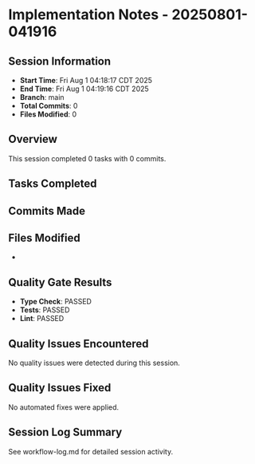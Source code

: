 # Implementation Notes - 20250801-041916

## Session Information
- **Start Time**: Fri Aug  1 04:18:17 CDT 2025
- **End Time**: Fri Aug  1 04:19:16 CDT 2025
- **Branch**: main
- **Total Commits**: 0
- **Files Modified**: 0

## Overview
This session completed 0 tasks with 0 commits.

## Tasks Completed


## Commits Made


## Files Modified
- 

## Quality Gate Results
- **Type Check**: PASSED
- **Tests**: PASSED  
- **Lint**: PASSED

## Quality Issues Encountered
No quality issues were detected during this session.

## Quality Issues Fixed
No automated fixes were applied.

## Session Log Summary
See workflow-log.md for detailed session activity.
